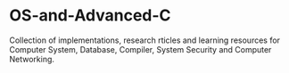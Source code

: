 # OS-and-Advanced-C
Collection of implementations, research rticles and learning resources for Computer System, Database, Compiler, System Security and Computer Networking.


